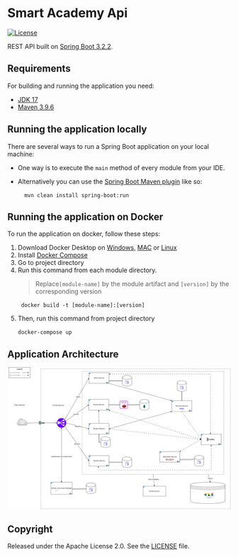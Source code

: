 ﻿# Smart Academy Api

[![License](http://img.shields.io/:license-apache-blue.svg)](http://www.apache.org/licenses/LICENSE-2.0.html)

REST API built on [Spring Boot 3.2.2](http://projects.spring.io/spring-boot/).

## Requirements

For building and running the application you need:

- [JDK 17](https://www.oracle.com/java/technologies/downloads/#java17)
- [Maven 3.9.6](https://maven.apache.org)

## Running the application locally

There are several ways to run a Spring Boot application on your local machine:

- One way is to execute the `main` method of every module from your IDE.

- Alternatively you can use
  the [Spring Boot Maven plugin](https://docs.spring.io/spring-boot/docs/current/reference/html/build-tool-plugins-maven-plugin.html)
  like so:

    ```shell
      mvn clean install spring-boot:run
    ```

## Running the application on Docker

To run the application on docker, follow these steps:

1. Download Docker Desktop
   on [Windows](https://docs.docker.com/desktop/install/windows-install/), [MAC](https://docs.docker.com/desktop/install/mac-install/)
   or [Linux](https://docs.docker.com/desktop/install/linux-install/)
2. Install [Docker Compose](https://docs.docker.com/compose/install/)
3. Go to project directory
4. Run this command from each module directory.
   > Replace`[module-name]` by the module artifact and `[version]` by the corresponding version
     ```shell
      docker build -t [module-name]:[version]
     ```
5. Then, run this command from project directory
     ```shell
     docker-compose up
     ```

## Application Architecture

![Backend architecture.drawio.png](Backend%20architecture.drawio.png)

## Copyright

Released under the Apache License 2.0. See
the [LICENSE](https://github.com/codecentric/springboot-sample-app/blob/master/LICENSE) file.
